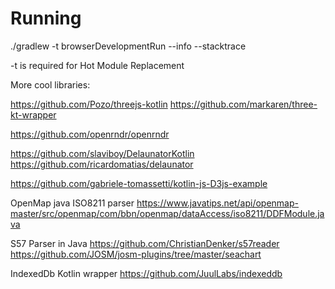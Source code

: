 # Running

./gradlew -t browserDevelopmentRun --info --stacktrace

-t is required for Hot Module Replacement

More cool libraries:

https://github.com/Pozo/threejs-kotlin
https://github.com/markaren/three-kt-wrapper

https://github.com/openrndr/openrndr

https://github.com/slaviboy/DelaunatorKotlin
https://github.com/ricardomatias/delaunator

https://github.com/gabriele-tomassetti/kotlin-js-D3js-example

OpenMap java ISO8211 parser
https://www.javatips.net/api/openmap-master/src/openmap/com/bbn/openmap/dataAccess/iso8211/DDFModule.java

S57 Parser in Java
https://github.com/ChristianDenker/s57reader
https://github.com/JOSM/josm-plugins/tree/master/seachart

IndexedDb Kotlin wrapper
https://github.com/JuulLabs/indexeddb
